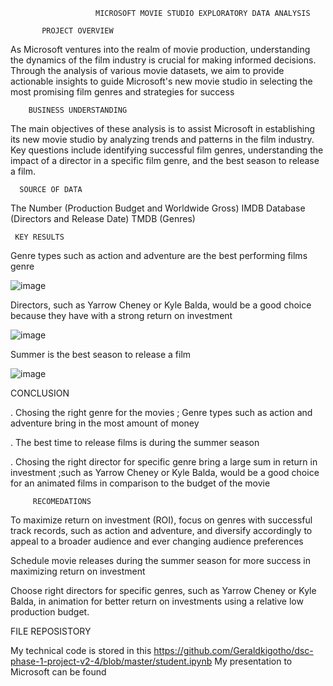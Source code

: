                        MICROSOFT MOVIE STUDIO EXPLORATORY DATA ANALYSIS

           PROJECT OVERVIEW

As Microsoft ventures into the realm of movie production, understanding the dynamics of the film industry is crucial for making informed decisions. Through the analysis of various movie datasets, we aim to provide actionable insights to guide Microsoft's new movie studio in selecting the most promising film genres and strategies for success


        BUSINESS UNDERSTANDING

The main objectives of these analysis is to assist Microsoft in establishing its new movie studio by analyzing trends and patterns in the film industry.
Key questions include identifying successful film genres, understanding the impact of a director in a specific film genre, and the best season to release a film.


      SOURCE OF DATA

The Number (Production Budget and Worldwide Gross)
 IMDB Database  (Directors and Release Date)
TMDB (Genres)            


     KEY RESULTS

 
 Genre types such as action and adventure are the best performing films genre

   ![image](https://github.com/Geraldkigotho/dsc-phase-1-project-v2-4/assets/162441488/a637c2da-31be-42dc-96ec-2f262cc364c7)

 Directors, such as Yarrow Cheney or Kyle Balda, would be a good choice because they have with a strong return on investment

![image](https://github.com/Geraldkigotho/dsc-phase-1-project-v2-4/assets/162441488/420b85d5-d843-409a-b179-bfc43216e25a)

Summer is the best season to release a film

![image](https://github.com/Geraldkigotho/dsc-phase-1-project-v2-4/assets/162441488/6760b00f-6b17-481b-96c1-4be828a23a82)

  CONCLUSION

. Chosing the right genre for the movies ; Genre types such as action and adventure bring in the most amount of money

. The best time to release films is during the summer season

. Chosing the right director for specific genre bring a large sum in return in investment ;such as Yarrow Cheney or Kyle Balda, would be a good choice for an animated films in comparison to the budget of the movie    


         RECOMEDATIONS  
 
To maximize return on investment (ROI), focus on genres with successful track records, such as action and adventure, and diversify accordingly to appeal  to a broader audience and ever changing audience preferences 

Schedule movie releases during the summer season for more success in maximizing return on investment 

Choose right directors  for specific genres, such as Yarrow Cheney or Kyle Balda,  in animation for better return on investments using a relative low production budget. 


 FILE REPOSISTORY


My technical code is stored in this https://github.com/Geraldkigotho/dsc-phase-1-project-v2-4/blob/master/student.ipynb   My presentation to Microsoft can be found 







    
   







